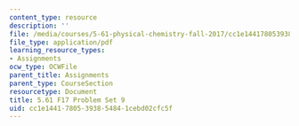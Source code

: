 ```yaml
---
content_type: resource
description: ''
file: /media/courses/5-61-physical-chemistry-fall-2017/cc1e14417805393854841cebd02cfc5f_MIT5_61F17_pset9.pdf
file_type: application/pdf
learning_resource_types:
- Assignments
ocw_type: OCWFile
parent_title: Assignments
parent_type: CourseSection
resourcetype: Document
title: 5.61 F17 Problem Set 9
uid: cc1e1441-7805-3938-5484-1cebd02cfc5f
---
```


